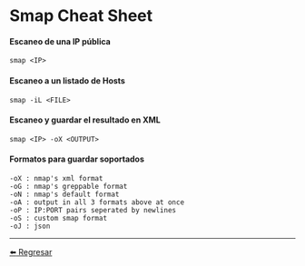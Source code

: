 # Smap Cheat Sheet

#### Escaneo de una IP pública
```
smap <IP>
```

#### Escaneo a un listado de Hosts
```
smap -iL <FILE>
```

#### Escaneo y guardar el resultado en XML
```
smap <IP> -oX <OUTPUT>
```

#### Formatos para guardar soportados
```
-oX : nmap's xml format
-oG : nmap's greppable format
-oN : nmap's default format
-oA : output in all 3 formats above at once
-oP : IP:PORT pairs seperated by newlines
-oS : custom smap format
-oJ : json
```

---

[:arrow_left: Regresar](https://github.com/m4lal0/cheatsheets)
